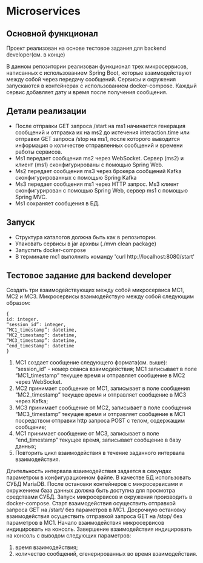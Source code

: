 # Microservices

## Основной функционал

Проект реализован на основе тестовое задания для backend developer(см. в конце)
 
В данном репозитории реализован функционал трех микросервисов, написанных с использованием Spring Boot, которые взаимодействуют между собой через передачу сообщений. Сервисы и окружения запускаются в контейнерах с использованием docker-compose.
Каждый сервис добавляет дату и время после получения сообщения.

## Детали реализации

- После отправки GET запроса /start на ms1 начинается генерация сообщений и отправка их на ms2 до истечения interaction.time или отправки GET запроса /stop на ms1, после которого выводится информация о количестве отправленных сообщений и времени работы сервисов.
- Ms1 передает сообщения ms2 через WebSocket. Сервер (ms2) и клиент (ms1) сконфигурированы с помощью Spring Web.
- Ms2 передает сообщения ms3 через брокера сообщений Kafka сконфигурированных с помощью Spring Kafka
- Ms3 передает сообщения ms1 через HTTP запрос. Ms3 клиент сконфигурирован с помощью Spring Web, сервер ms1 с помощью Spring MVC.
- Ms1 сохраняет сообщения в БД.

## Запуск

- Структура каталогов должна быть как в репозитории.
- Упаковать сервисы в jar архивы (./mvn clean package)
- Запустить docker-compose 
- В терминале mc1 выполнить команду 'curl http://localhost:8080/start'


## Тестовое задание для backend developer

Создать три взаимодействующих между собой микросервиса МС1, МС2 и МС3.
Микросервисы взаимодействую между собой следующим образом:


```JS
{
id: integer.
“session_id”: integer,
“MC1_timestamp”: datetime,
“MC2_timestamp”: datetime,
“MC3_timestamp”: datetime,
“end_timestamp”: datetime
}
```

1) МС1 создает сообщение следующего формата(см. выше): “session_id” - номер сеанса взаимодействия; МС1 записывает в поле “MC1_timestamp” текущее время и отправляет сообщение в МС2 через WebSocket.
2) МС2 принимает сообщение от МС1, записывает в поле сообщения “МС2_timestamp” текущее время и отправляет сообщение в МС3 через Kafka;
3) МС3 принимает сообщение от МС2, записывает в поле сообщения “МС3_timestamp” текущее время и отправляет сообщение в МС1 посредством отправки http запроса POST с телом, содержащим сообщение;
4) МС1 принимает сообщение от МС3, записывает в поле “end_timestamp” текущее время, записывает сообщение в базу данных;
5) Повторить цикл взаимодействия в течение заданного интервала взаимодействия. 

Длительность интервала взаимодействия задается в секундах параметром в конфигурационном файле. В качестве БД использовать СУБД MariaDB. После остановки контейнеров с микросервисами и окружением база данных должна быть доступна для просмотра средствами СУБД. Запуск микросервисов и окружения производить в docker-compose. Старт взаимодействия осуществить отправкой запроса GET на /start/ без параметров в МС1. Досрочную остановку взаимодействия осуществить отправкой запроса GET на /stop/ без параметров в МС1. Начало взаимодействия микросервисов индицировать на консоль. Завершение взаимодействия индицировать на консоль с выводом следующих параметров:

1) время взаимодействия;
2) количество сообщений, сгенерированных во время взаимодействия.

